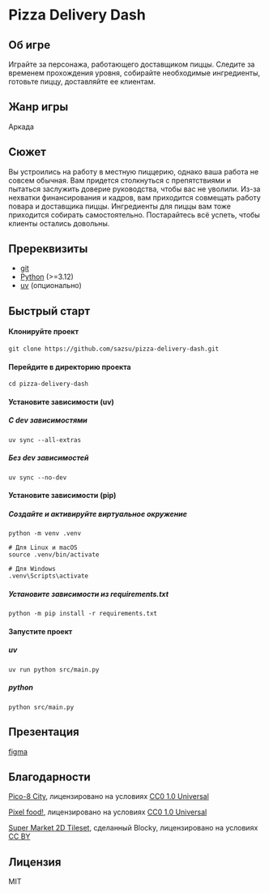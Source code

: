 # Pizza Delivery Dash

## Об игре

Играйте за персонажа, работающего доставщиком пиццы. Следите за временем прохождения уровня, собирайте необходимые ингредиенты, готовьте пиццу, доставляйте ее клиентам.

## Жанр игры

Аркада

## Сюжет

Вы устроились на работу в местную пиццерию, однако ваша работа не совсем обычная. Вам придется столкнуться с препятствиями и пытаться заслужить доверие руководства, чтобы вас не уволили. Из-за нехватки финансирования и кадров, вам приходится совмещать работу повара и доставщика пиццы. Ингредиенты для пиццы вам тоже приходится собирать самостоятельно. Постарайтесь всё успеть, чтобы клиенты остались довольны.

## Пререквизиты

- [git](https://git-scm.com/downloads)
- [Python](https://www.python.org/downloads/) (>=3.12)
- [uv](https://docs.astral.sh/uv/) (опционально)

## Быстрый старт

#### Клонируйте проект

```shell
git clone https://github.com/sazsu/pizza-delivery-dash.git
```

#### Перейдите в директорию проекта

```shell
cd pizza-delivery-dash
```

#### Установите зависимости (uv)

##### С dev зависимостями

```shell
uv sync --all-extras
```

##### Без dev зависимостей

```shell
uv sync --no-dev
```

#### Установите зависимости (pip)

##### Создайте и активируйте виртуальное окружение

```shell
python -m venv .venv

# Для Linux и macOS
source .venv/bin/activate

# Для Windows
.venv\Scripts\activate
```

##### Установите зависимости из requirements.txt

```shell
python -m pip install -r requirements.txt
```

#### Запустите проект

##### uv

```shell
uv run python src/main.py
```

##### python

```shell
python src/main.py
```

## Презентация

[figma](https://www.figma.com/deck/wVk7DbWxfKL2eawT7rHCsR/PDD-presentation?node-id=2-25&t=T0U2XQP8z4YqvxbW-1)

## Благодарности

[Pico-8 City](https://kenney.nl/assets/pico-8-city), лицензировано на условиях [CC0 1.0 Universal](https://creativecommons.org/public-domain/cc0/)

[Pixel food!](https://henrysoftware.itch.io/pixel-food), лицензировано на условиях [CC0 1.0 Universal](https://creativecommons.org/public-domain/cc0/)

[Super Market 2D Tileset](https://blockydk.itch.io/supermarket-tileset), сделанный Blocky, лицензировано на условиях [CC BY](https://creativecommons.org/licenses/by/4.0/)

## Лицензия

MIT
